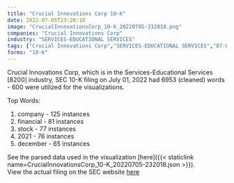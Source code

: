 ```yaml
---
title: "Crucial Innovations Corp 10-K"
date: 2022-07-05T23:20:18
image: "CrucialInnovationsCorp_10-K_20220705-232018.png"
companies: "Crucial Innovations Corp"
industry: "SERVICES-EDUCATIONAL SERVICES"
tags: ["Crucial Innovations Corp","SERVICES-EDUCATIONAL SERVICES","07-01-2022","10-K"]
forms: "10-K"
---
```

Crucial Innovations Corp, which is in the Services-Educational Services [8200] industry, SEC 10-K filing on July 01, 2022 had 6953 (cleaned) words - 600 were utilized for the visualizations.

Top Words:
1. company - 125 instances
2. financial - 81 instances
3. stock - 77 instances
4. 2021 - 76 instances
5. december - 65 instances


See the parsed data used in the visualization [here]({{< staticlink name=CrucialInnovationsCorp_10-K_20220705-232018.json >}}).  
View the actual filing on the SEC website [here](https://www.sec.gov/Archives/edgar/data/1766016/0001477932-22-004810.txt)